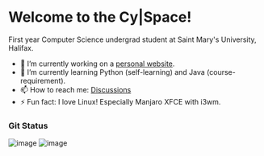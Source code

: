 <!--
**cybarspace/cybarspace** is a ✨ _special_ ✨ repository because its `README.md` (this file) appears on your GitHub profile.
-->
# Welcome to the Cy|Space!

First year Computer Science undergrad student at Saint Mary's University, Halifax.

- 🔭 I’m currently working on a [personal website](https://cybarspace.github.io).
- 🌱 I’m currently learning Python (self-learning) and Java (course-requirement).
- 📫 How to reach me: [Discussions](https://github.com/cybarspace/cybarspace/discussions)
- ⚡ Fun fact: I love Linux! Especially Manjaro XFCE with i3wm.

### Git Status
![image](https://github-readme-stats.vercel.app/api?username=cybarspace&hide_border=true)
![image](https://github-readme-stats.vercel.app/api/top-langs/?username=cybarspace&layout=compact&hide_border=true&&langs_count=8)
